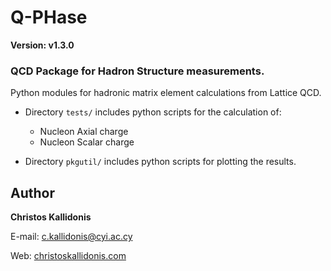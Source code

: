 # Q-PHase 
**Version: v1.3.0**

### QCD Package for Hadron Structure measurements.

Python modules for hadronic matrix element calculations from Lattice QCD.

* Directory `tests/` includes python scripts for the calculation of:
  * Nucleon Axial charge
  * Nucleon Scalar charge


* Directory `pkgutil/` includes python scripts for plotting the results.


## Author
**Christos Kallidonis**

E-mail: c.kallidonis@cyi.ac.cy

Web: [christoskallidonis.com](http://christoskallidonis.com)
